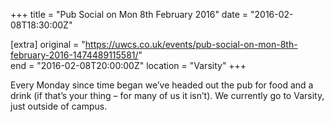 +++
title = "Pub Social on Mon 8th February 2016"
date = "2016-02-08T18:30:00Z"

[extra]
original = "https://uwcs.co.uk/events/pub-social-on-mon-8th-february-2016-1474489115581/"    
end = "2016-02-08T20:00:00Z"
location = "Varsity"
+++

Every Monday since time began we’ve headed out the pub for food and a drink (if that’s your thing – for many of us it isn’t). We currently go to Varsity, just outside of campus.


